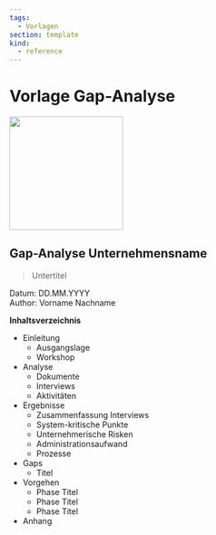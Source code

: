 ```yaml
---
tags:
  - Vorlagen
section: template
kind:
  - reference
---
```

# Vorlage Gap-Analyse


<img src="https://www.mint-system.ch/theme_mint_system/static/img/logo.svg" width="200" />

## Gap-Analyse Unternehmensname

> Untertitel

Datum: DD.MM.YYYY\
Author: Vorname Nachname

**Inhaltsverzeichnis**

* Einleitung
	* Ausgangslage
	* Workshop
* Analyse
	* Dokumente
	* Interviews
	* Aktivitäten
* Ergebnisse
	* Zusammenfassung Interviews
	* System-kritische Punkte
	* Unternehmerische Risken
	* Administrationsaufwand
	* Prozesse
* Gaps
	* Titel
* Vorgehen
	* Phase Titel
	* Phase Titel
	* Phase Titel
* Anhang




